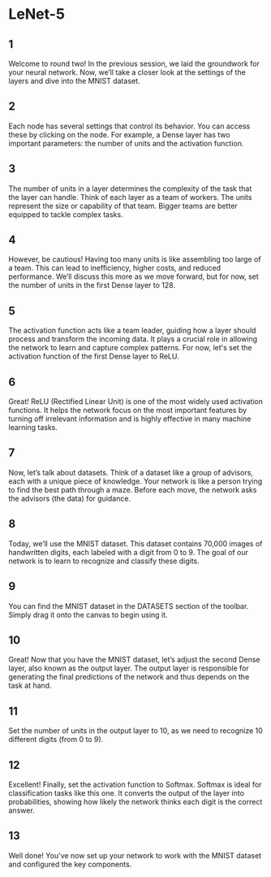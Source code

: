 # LeNet-5

## 1

Welcome to round two! In the previous session, we laid the groundwork for your neural network. Now, we’ll take a closer
look at the settings of the layers and dive into the MNIST dataset.

## 2

Each node has several settings that control its behavior. You can access these by clicking on the node.
For example, a Dense layer has two important parameters: the number of units and the activation function.

## 3

The number of units in a layer determines the complexity of the task that the layer can handle. Think of each layer as a
team of workers. The units represent the size or capability of that team. Bigger teams are better equipped to tackle complex tasks.

## 4

However, be cautious! Having too many units is like assembling too large of a team. This can lead to inefficiency, higher
costs, and reduced performance. We’ll discuss this more as we move forward, but for now, set the number of units in the first Dense layer to 128.

## 5

The activation function acts like a team leader, guiding how a layer should process and transform the incoming data.
It plays a crucial role in allowing the network to learn and capture complex patterns. For now, let's set the activation function of the first Dense layer to ReLU.

## 6

Great! ReLU (Rectified Linear Unit) is one of the most widely used activation functions. It helps the network focus on
the most important features by turning off irrelevant information and is highly effective in many machine learning tasks.

## 7

Now, let’s talk about datasets. Think of a dataset like a group of advisors, each with a unique piece of knowledge.
Your network is like a person trying to find the best path through a maze. Before each move, the network asks the advisors (the data) for guidance.

## 8

Today, we’ll use the MNIST dataset. This dataset contains 70,000 images of handwritten digits, each labeled with a digit
from 0 to 9. The goal of our network is to learn to recognize and classify these digits.

## 9

You can find the MNIST dataset in the DATASETS section of the toolbar. Simply drag it onto the canvas to begin using it.

## 10

Great! Now that you have the MNIST dataset, let’s adjust the second Dense layer, also known as the output layer.
The output layer is responsible for generating the final predictions of the network and thus depends on the task at hand.

## 11

Set the number of units in the output layer to 10, as we need to recognize 10 different digits (from 0 to 9).

## 12

Excellent! Finally, set the activation function to Softmax. Softmax is ideal for classification tasks like this one.
It converts the output of the layer into probabilities, showing how likely the network thinks each digit is the correct answer.

## 13

Well done! You've now set up your network to work with the MNIST dataset and configured the key components.
